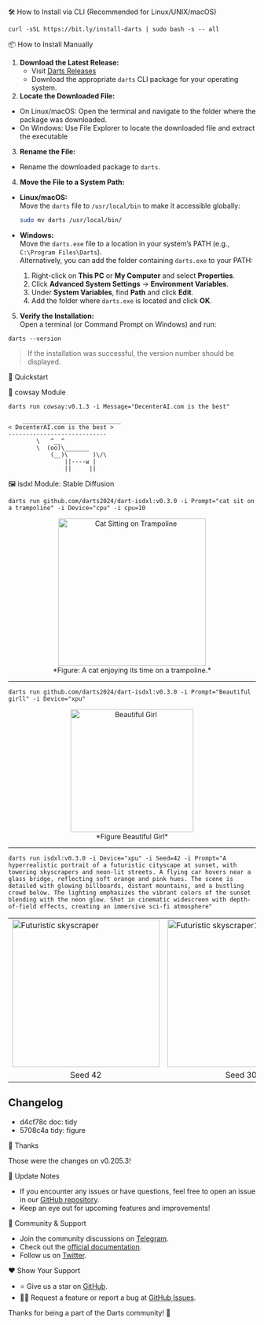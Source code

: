 🛠 How to Install via CLI (Recommended for Linux/UNIX/macOS)

`curl -sSL https://bit.ly/install-darts | sudo bash -s -- all`

📦 How to Install Manually

1. **Download the Latest Release:**  
   - Visit [Darts Releases](https://github.com/DeCenterAI-1/darts/releases/latest)
   - Download the appropriate `darts` CLI package for your operating system.  
2. **Locate the Downloaded File:**  
  - On Linux/macOS: Open the terminal and navigate to the folder where the package was downloaded.  
  - On Windows: Use File Explorer to locate the downloaded file and extract the executable
3. **Rename the File:**  
  - Rename the downloaded package to `darts`.  

4. **Move the File to a System Path:**  
  - **Linux/macOS:**  
    Move the `darts` file to `/usr/local/bin` to make it accessible globally:  
    ```bash  
    sudo mv darts /usr/local/bin/  
    ```  

  - **Windows:**  
    Move the `darts.exe` file to a location in your system’s PATH (e.g., `C:\Program Files\Darts`).  
    Alternatively, you can add the folder containing `darts.exe` to your PATH:  
    1. Right-click on **This PC** or **My Computer** and select **Properties**.  
    2. Click **Advanced System Settings** → **Environment Variables**.  
    3. Under **System Variables**, find **Path** and click **Edit**.  
    4. Add the folder where `darts.exe` is located and click **OK**.  

5. **Verify the Installation:**  
  Open a terminal (or Command Prompt on Windows) and run:  
  ```shell  
  darts --version 
  ```
  > If the installation was successful, the version number should be displayed.

🚀 Quickstart

🐄 cowsay Module

`darts run cowsay:v0.1.3 -i Message="DecenterAI.com is the best"`

```stdout
    ____________________________
< DecenterAI.com is the best >
----------------------------
        \   ^__^
        \  (oo)\_______
            (__)\       )\/\
                ||----w |
                ||     ||

```

🖼 isdxl Module: Stable Diffusion


```shell
darts run github.com/darts2024/dart-isdxl:v0.3.0 -i Prompt="cat sit on a trampoline" -i Device="cpu" -i cpu=10
```

<p align="center">
  <img src="https://github.com/user-attachments/assets/9d0ddc75-2965-45de-bbeb-624304a9d3aa" alt="Cat Sitting on Trampoline" width="300">
<br>
*Figure: A cat enjoying its time on a trampoline.*
</p>

---

```shell
darts run github.com/darts2024/dart-isdxl:v0.3.0 -i Prompt="Beautiful girll" -i Device="xpu"
```

<p align="center">
  <img src="https://github.com/user-attachments/assets/f12ba093-560f-4087-b12e-b5a63e1bec98" alt="Beautiful Girl" width="250">
<br>
   *Figure Beautiful Girl*
</p>

---

```shell
darts run isdxl:v0.3.0 -i Device="xpu" -i Seed=42 -i Prompt="A hyperrealistic portrait of a futuristic cityscape at sunset, with towering skyscrapers and neon-lit streets. A flying car hovers near a glass bridge, reflecting soft orange and pink hues. The scene is detailed with glowing billboards, distant mountains, and a bustling crowd below. The lighting emphasizes the vibrant colors of the sunset blending with the neon glow. Shot in cinematic widescreen with depth-of-field effects, creating an immersive sci-fi atmosphere" 
```

<p align="center">
  <table>
    <tr>
      <td><img src="https://github.com/user-attachments/assets/e6c82290-55da-453e-9dd5-e6c8cc6b1cd3" alt="Futuristic skyscraper" width="300"></td>
      <td><img src="https://github.com/user-attachments/assets/1486b95b-ec8b-4b88-9445-2b3f9b99dbbe" alt="Futuristic skyscraper1" width="300"></td>
      <td><img src="https://github.com/user-attachments/assets/5a07e80a-8c81-433c-ab85-a367a677c14e" alt="Futuristic skyscraper2" width="300"></td>
    </tr>
    <tr>
      <td align="center">Seed 42</td>
      <td align="center">Seed 30</td>
      <td align="center">Seed 100</td>
    </tr>
  </table>
</p>


## Changelog
* d4cf78c doc: tidy
* 5708c4a tidy: figure

🙏 Thanks

Those were the changes on v0.205.3!


🔄 Update Notes

- If you encounter any issues or have questions, feel free to open an issue in our [GitHub repository](https://github.com/DeCenterAI-1/darts/issues).
- Keep an eye out for upcoming features and improvements!

👥 Community & Support

- Join the community discussions on [Telegram](https://t.me/decenterai).
- Check out the [official documentation](https://decenter-ai.gitbook.io/).
- Follow us on [Twitter](https://twitter.com/DeCenterAI).

❤️ Show Your Support

- ⭐️ Give us a star on [GitHub](https://github.com/DeCenterAI-1/darts).
- 🧑‍💻 Request a feature or report a bug at [GitHub Issues](https://github.com/DeCenterAI-1/darts/issues/new).

Thanks for being a part of the Darts community! 🚀

